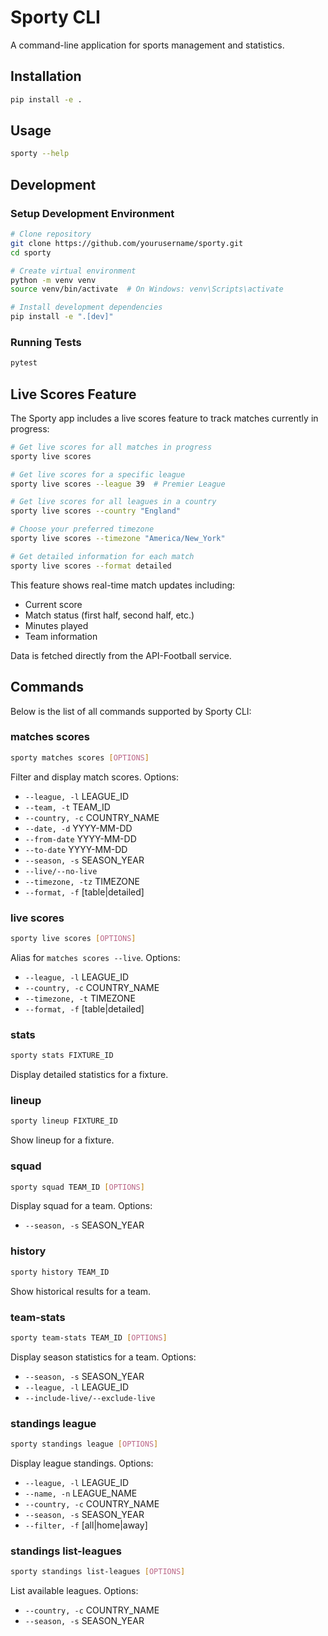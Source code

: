 # Sporty CLI

A command-line application for sports management and statistics.

## Installation

```bash
pip install -e .
```

## Usage

```bash
sporty --help
```

## Development

### Setup Development Environment

```bash
# Clone repository
git clone https://github.com/yourusername/sporty.git
cd sporty

# Create virtual environment
python -m venv venv
source venv/bin/activate  # On Windows: venv\Scripts\activate

# Install development dependencies
pip install -e ".[dev]"
```

### Running Tests

```bash
pytest
```

## Live Scores Feature

The Sporty app includes a live scores feature to track matches currently in progress:

```bash
# Get live scores for all matches in progress
sporty live scores

# Get live scores for a specific league
sporty live scores --league 39  # Premier League

# Get live scores for all leagues in a country
sporty live scores --country "England"

# Choose your preferred timezone
sporty live scores --timezone "America/New_York"

# Get detailed information for each match
sporty live scores --format detailed
```

This feature shows real-time match updates including:

- Current score
- Match status (first half, second half, etc.)
- Minutes played
- Team information

Data is fetched directly from the API-Football service.

## Commands

Below is the list of all commands supported by Sporty CLI:

### matches scores

```bash
sporty matches scores [OPTIONS]
```

Filter and display match scores.
Options:

- `--league, -l` LEAGUE_ID
- `--team, -t` TEAM_ID
- `--country, -c` COUNTRY_NAME
- `--date, -d` YYYY-MM-DD
- `--from-date` YYYY-MM-DD
- `--to-date` YYYY-MM-DD
- `--season, -s` SEASON_YEAR
- `--live/--no-live`
- `--timezone, -tz` TIMEZONE
- `--format, -f` [table|detailed]

### live scores

```bash
sporty live scores [OPTIONS]
```

Alias for `matches scores --live`.
Options:

- `--league, -l` LEAGUE_ID
- `--country, -c` COUNTRY_NAME
- `--timezone, -t` TIMEZONE
- `--format, -f` [table|detailed]

### stats

```bash
sporty stats FIXTURE_ID
```

Display detailed statistics for a fixture.

### lineup

```bash
sporty lineup FIXTURE_ID
```

Show lineup for a fixture.

### squad

```bash
sporty squad TEAM_ID [OPTIONS]
```

Display squad for a team.
Options:

- `--season, -s` SEASON_YEAR

### history

```bash
sporty history TEAM_ID
```

Show historical results for a team.

### team-stats

```bash
sporty team-stats TEAM_ID [OPTIONS]
```

Display season statistics for a team.
Options:

- `--season, -s` SEASON_YEAR
- `--league, -l` LEAGUE_ID
- `--include-live/--exclude-live`

### standings league

```bash
sporty standings league [OPTIONS]
```

Display league standings.
Options:

- `--league, -l` LEAGUE_ID
- `--name, -n` LEAGUE_NAME
- `--country, -c` COUNTRY_NAME
- `--season, -s` SEASON_YEAR
- `--filter, -f` [all|home|away]

### standings list-leagues

```bash
sporty standings list-leagues [OPTIONS]
```

List available leagues.
Options:

- `--country, -c` COUNTRY_NAME
- `--season, -s` SEASON_YEAR
